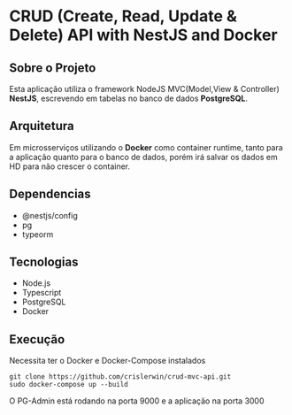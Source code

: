 # CRUD (Create, Read, Update & Delete) API with NestJS and Docker

## Sobre o Projeto

Esta aplicação utiliza o framework NodeJS MVC(Model,View & Controller) **NestJS**, escrevendo em
tabelas no banco de dados **PostgreSQL**.

## Arquitetura

Em microsserviços utilizando o **Docker** como container runtime, tanto para a aplicação quanto
para o banco de dados, porém irá salvar os dados em HD para não crescer o container.

## Dependencias

- @nestjs/config
- pg
- typeorm

## Tecnologias

- Node.js
- Typescript
- PostgreSQL
- Docker

## Execução

Necessita ter o Docker e Docker-Compose instalados

```
git clone https://github.com/crislerwin/crud-mvc-api.git
sudo docker-compose up --build
```

O PG-Admin está rodando na porta 9000 e a aplicação na porta 3000
